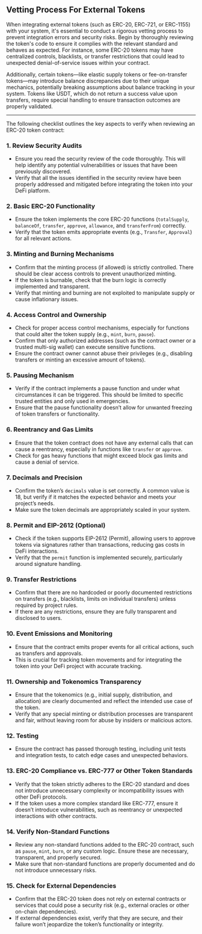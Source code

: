 ## Vetting Process For External Tokens

When integrating external tokens (such as ERC-20, ERC-721, or ERC-1155) with your system, it's essential to conduct a rigorous vetting process to prevent integration errors and security risks. Begin by thoroughly reviewing the token's code to ensure it complies with the relevant standard and behaves as expected. For instance, some ERC-20 tokens may have centralized controls, blacklists, or transfer restrictions that could lead to unexpected denial-of-service issues within your contract. 

Additionally, certain tokens—like elastic supply tokens or fee-on-transfer tokens—may introduce balance discrepancies due to their unique mechanics, potentially breaking assumptions about balance tracking in your system. Tokens like USDT, which do not return a success value upon transfers, require special handling to ensure transaction outcomes are properly validated.

---

The following checklist outlines the key aspects to verify when reviewing an ERC-20 token contract:

### 1. **Review Security Audits**
   - Ensure you read the security review of the code thoroughly. This will help identify any potential vulnerabilities or issues that have been previously discovered.
   - Verify that all the issues identified in the security review have been properly addressed and mitigated before integrating the token into your DeFi platform.

### 2. **Basic ERC-20 Functionality**
   - Ensure the token implements the core ERC-20 functions (`totalSupply`, `balanceOf`, `transfer`, `approve`, `allowance`, and `transferFrom`) correctly.
   - Verify that the token emits appropriate events (e.g., `Transfer`, `Approval`) for all relevant actions.

### 3. **Minting and Burning Mechanisms**
   - Confirm that the minting process (if allowed) is strictly controlled. There should be clear access controls to prevent unauthorized minting.
   - If the token is burnable, check that the burn logic is correctly implemented and transparent.
   - Verify that minting and burning are not exploited to manipulate supply or cause inflationary issues.

### 4. **Access Control and Ownership**
   - Check for proper access control mechanisms, especially for functions that could alter the token supply (e.g., `mint`, `burn`, `pause`).
   - Confirm that only authorized addresses (such as the contract owner or a trusted multi-sig wallet) can execute sensitive functions.
   - Ensure the contract owner cannot abuse their privileges (e.g., disabling transfers or minting an excessive amount of tokens).

### 5. **Pausing Mechanism**
   - Verify if the contract implements a pause function and under what circumstances it can be triggered. This should be limited to specific trusted entities and only used in emergencies.
   - Ensure that the pause functionality doesn’t allow for unwanted freezing of token transfers or functionality.

### 6. **Reentrancy and Gas Limits**
   - Ensure that the token contract does not have any external calls that can cause a reentrancy, especially in functions like `transfer` or `approve`.
   - Check for gas heavy functions that might exceed block gas limits and cause a denial of service.

### 7. **Decimals and Precision**
   - Confirm the token’s `decimals` value is set correctly. A common value is 18, but verify if it matches the expected behavior and meets your project’s needs.
   - Make sure the token decimals are appropriately scaled in your system.

### 8. **Permit and EIP-2612 (Optional)**
   - Check if the token supports EIP-2612 (Permit), allowing users to approve tokens via signatures rather than transactions, reducing gas costs in DeFi interactions.
   - Verify that the `permit` function is implemented securely, particularly around signature handling.

### 9. **Transfer Restrictions**
   - Confirm that there are no hardcoded or poorly documented restrictions on transfers (e.g., blacklists, limits on individual transfers) unless required by project rules.
   - If there are any restrictions, ensure they are fully transparent and disclosed to users.

### 10. **Event Emissions and Monitoring**
   - Ensure that the contract emits proper events for all critical actions, such as transfers and approvals.
   - This is crucial for tracking token movements and for integrating the token into your DeFi project with accurate tracking.

### 11. **Ownership and Tokenomics Transparency**
   - Ensure that the tokenomics (e.g., initial supply, distribution, and allocation) are clearly documented and reflect the intended use case of the token.
   - Verify that any special minting or distribution processes are transparent and fair, without leaving room for abuse by insiders or malicious actors.

### 12. **Testing**
   - Ensure the contract has passed thorough testing, including unit tests and integration tests, to catch edge cases and unexpected behaviors.

### 13. **ERC-20 Compliance vs. ERC-777 or Other Token Standards**
   - Verify that the token strictly adheres to the ERC-20 standard and does not introduce unnecessary complexity or incompatibility issues with other DeFi protocols.
   - If the token uses a more complex standard like ERC-777, ensure it doesn’t introduce vulnerabilities, such as reentrancy or unexpected interactions with other contracts.

### 14. **Verify Non-Standard Functions**
   - Review any non-standard functions added to the ERC-20 contract, such as `pause`, `mint`, `burn`, or any custom logic. Ensure these are necessary, transparent, and properly secured.
   - Make sure that non-standard functions are properly documented and do not introduce unnecessary risks.

### 15. **Check for External Dependencies**
   - Confirm that the ERC-20 token does not rely on external contracts or services that could pose a security risk (e.g., external oracles or other on-chain dependencies).
   - If external dependencies exist, verify that they are secure, and their failure won’t jeopardize the token’s functionality or integrity.